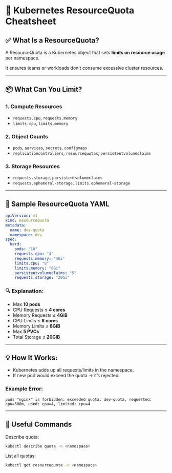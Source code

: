 
# 🧠 Kubernetes ResourceQuota Cheatsheet

## ✅ What Is a ResourceQuota?
A ResourceQuota is a Kubernetes object that sets **limits on resource usage** per namespace.

It ensures teams or workloads don’t consume excessive cluster resources.

---

## 📦 What Can You Limit?

### 1. Compute Resources
- `requests.cpu`, `requests.memory`
- `limits.cpu`, `limits.memory`

### 2. Object Counts
- `pods`, `services`, `secrets`, `configmaps`
- `replicationcontrollers`, `resourcequotas`, `persistentvolumeclaims`

### 3. Storage Resources
- `requests.storage`, `persistentvolumeclaims`
- `requests.ephemeral-storage`, `limits.ephemeral-storage`

---

## 📜 Sample ResourceQuota YAML

```yaml
apiVersion: v1
kind: ResourceQuota
metadata:
  name: dev-quota
  namespace: dev
spec:
  hard:
    pods: "10"
    requests.cpu: "4"
    requests.memory: "4Gi"
    limits.cpu: "8"
    limits.memory: "8Gi"
    persistentvolumeclaims: "5"
    requests.storage: "20Gi"
```

### 🔍 Explanation:
- Max **10 pods**
- CPU Requests ≤ **4 cores**
- Memory Requests ≤ **4GiB**
- CPU Limits ≤ **8 cores**
- Memory Limits ≤ **8GiB**
- Max **5 PVCs**
- Total Storage ≤ **20GiB**

---

## 💡 How It Works:
- Kubernetes adds up all requests/limits in the namespace.
- If new pod would exceed the quota → it’s rejected.

### Example Error:
```
pods "nginx" is forbidden: exceeded quota: dev-quota, requested: cpu=500m, used: cpu=4, limited: cpu=4
```

---

## 🧪 Useful Commands

Describe quota:
```bash
kubectl describe quota -n <namespace>
```

List all quotas:
```bash
kubectl get resourcequota -n <namespace>
```

